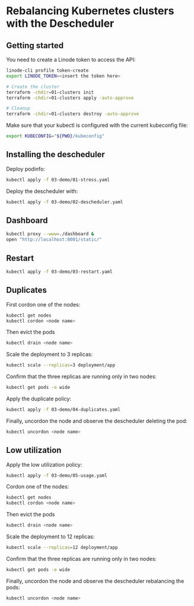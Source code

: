 # Rebalancing Kubernetes clusters with the Descheduler

## Getting started

You need to create a Linode token to access the API:

```bash
linode-cli profile token-create
export LINODE_TOKEN=<insert the token here>
```

```bash
# Create the cluster
terraform -chdir=01-clusters init
terraform -chdir=01-clusters apply -auto-approve

# Cleanup
terraform -chdir=01-clusters destroy -auto-approve
```

Make sure that your kubectl is configured with the current kubeconfig file:

```bash
export KUBECONFIG="${PWD}/kubeconfig"
```

## Installing the descheduler

Deploy podinfo:

```bash
kubectl apply -f 03-demo/01-stress.yaml
```

Deploy the descheduler with:

```bash
kubectl apply -f 03-demo/02-descheduler.yaml
```

## Dashboard

```bash
kubectl proxy --www=./dashboard &
open "http://localhost:8001/static/"
```

## Restart

```bash
kubectl apply -f 03-demo/03-restart.yaml
```

## Duplicates

First cordon one of the nodes:

```bash
kubectl get nodes
kubectl cordon <node name>
```

Then evict the pods

```bash
kubectl drain <node name>
```

Scale the deployment to 3 replicas:

```bash
kubectl scale --replicas=3 deployment/app
```

Confirm that the three replicas are running only in two nodes:

```bash
kubectl get pods -o wide
```

Apply the duplicate policy:

```bash
kubectl apply -f 03-demo/04-duplicates.yaml
```

Finally, uncordon the node and observe the descheduler deleting the pod:

```bash
kubectl uncordon <node name>
```

## Low utilization

Apply the low utilization policy:

```bash
kubectl apply -f 03-demo/05-usage.yaml
```

Cordon one of the nodes:

```bash
kubectl get nodes
kubectl cordon <node name>
```

Then evict the pods

```bash
kubectl drain <node name>
```

Scale the deployment to 12 replicas:

```bash
kubectl scale --replicas=12 deployment/app
```

Confirm that the three replicas are running only in two nodes:

```bash
kubectl get pods -o wide
```

Finally, uncordon the node and observe the descheduler rebalancing the pods:

```bash
kubectl uncordon <node name>
```
